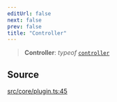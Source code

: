 ```yaml
---
editUrl: false
next: false
prev: false
title: "Controller"
---
```


> **Controller**: *typeof* [`controller`](/v4/api/variables/controller/)

## Source

[src/core/plugin.ts:45](https://github.com/sern-handler/handler/blob/3e9b9229c8e4036aa031b2eb106ad88a9cfb5a7b/src/core/plugin.ts#L45)
